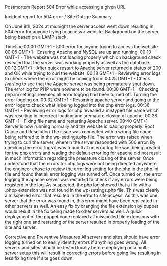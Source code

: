 Postmortem Report
504 Error while accessing a given URL


Incident report for 504 error / Site Outage
Summary

On June 8th, 2024 at midnight the server access went down resulting in 504 error for anyone trying to access a website. Background on the server being based on a LAMP stack.

Timeline
00:00 GMT+1 - 500 error for anyone trying to access the website
00:05 GMT+1 - Ensuring Apache and MySQL are up and running.
00:10 GMT+1 - The website was not loading properly which on background check revealed that the server was working properly as well as the database.
00:12 GMT+1 - After quick restart to Apache server returned a status of 200 and OK while trying to curl the website.
00:18 GMT+1 - Reviewing error logs to check where the error might be coming from.
00:25 GMT+1 - Check /var/log to see that the Apache server was being prematurely shut down. The error log for PHP were nowhere to be found.
00:30 GMT+1 - Checking php.ini settings revealed all error logging had been turned off. Turning the error logging on.
00:32 GMT+1 - Restarting apache server and going to the error logs to check what is being logged into the php error logs.
00:36 GMT+1 - Reviewing error logs for php revealed a mistyped file name which was resulting in incorrect loading and premature closing of apache.
00:38 GMT+1 - Fixing file name and restarting Apache server.
00:40 GMT+1 - Server is now running normally and the website is loading properly.
Root Cause and Resolution
The issue was connected with a wrong file name being reffered to in the wp-settings.php file. The error was raised when trying to curl the server, wherein the server responded with 500 error. By checking the error logs it was found that no error log file was being created for the php errors and reading the default error log for apache did not result in much information regarding the premature closing of the server. Once understood that the errors for php logs were not being directed anywhere the engineer chose to review the error log setting for the php in the php.ini file and found that all error logging was turned off. Once turned on, the error logging the apache server was restarted to check if any errors were being registerd in the log. As suspected, the php log showed that a file with a .phpp extension was not found in the wp-settings.php file. This was clearly a misspelled error that resulted in the error to site access. As this was one server that the error was found in, this error might have been replicated in other servers as well. An easy fix by changing the file extension by puppet would result in the fix being made to other servers as well. A quick deployment of the puppet code replaced all misspelled file extensions with the right one and restarting of the server resulted in properly loading of the site and server.

Corrective and Preventive Measures
All servers and sites should have error logging turned on to easily identify errors if anything goes wrong.
All servers and sites should be tested locally before deploying on a multi-server setup this will result in correcting errors before going live resulting in less fixing time if site goes down.
